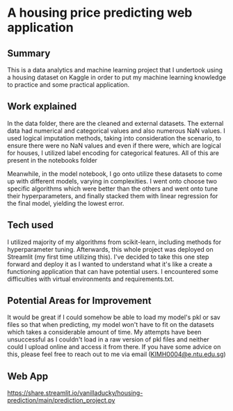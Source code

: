 # A housing price predicting web application

## Summary
This is a data analytics and machine learning project that I undertook using a housing dataset on Kaggle in order to put my machine learning knowledge to practice and some practical application. 

## Work explained
In the data folder, there are the cleaned and external datasets.
The external data had numerical and categorical values and also numerous NaN values. I used logical imputation methods, taking into consideration the scenario, to ensure there were no NaN values and even if there were, which are logical for houses, I utilized label encoding for categorical features. 
All of this are present in the notebooks folder


Meanwhile, in the model notebook, I go onto utilize these datasets to come up with different models, varying in complexities. I went onto choose two specific algorithms which were better than the others and went onto tune their hyperparameters, and finally stacked them with linear regression for the final model, yielding the lowest error. 

## Tech used
I utilized majority of my algorithms from scikit-learn, including methods for hyperparameter tuning. Afterwards, this whole project was deployed on Streamlit (my first time utilizing this). 
I've decided to take this one step forward and deploy it as I wanted to understand what it's like a create a functioning application that can have potential users. I encountered some difficulties with virtual environments and requirements.txt. 

## Potential Areas for Improvement
It would be great if I could somehow be able to load my model's pkl or sav files so that when predicting, my model won't have to fit on the datasets which takes a considerable amount of time. My attempts have been unsuccessful as I couldn't load in a raw version of pkl files and neither could I upload online and access it from there.
If you have some advice on this, please feel free to reach out to me via email (KIMH0004@e.ntu.edu.sg)

## Web App
https://share.streamlit.io/vanilladucky/housing-prediction/main/prediction_project.py
